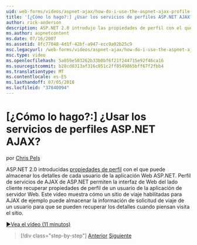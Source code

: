 ```yaml
---
uid: web-forms/videos/aspnet-ajax/how-do-i-use-the-aspnet-ajax-profile-services
title: '[¿Cómo lo hago?:] ¿Usar los servicios de perfiles ASP.NET AJAX? | Microsoft Docs'
author: rick-anderson
description: ASP.NET 2.0 introdujo las propiedades de perfil con el que puede almacenar los detalles de cada usuario de la aplicación Web ASP.NET. Permitir que los servicios de perfil de AJAX de ASP.NET...
ms.author: aspnetcontent
ms.date: 07/16/2007
ms.assetid: 8fc77048-4d1f-42bf-a947-ecc9a02b25c9
msc.legacyurl: /web-forms/videos/aspnet-ajax/how-do-i-use-the-aspnet-ajax-profile-services
msc.type: video
ms.openlocfilehash: 5a059e503262b33b0bf6f21f244715e92f46ca16
ms.sourcegitcommit: b28cd0313af316c051c2ff8549865bff67f2fbb4
ms.translationtype: MT
ms.contentlocale: es-ES
ms.lasthandoff: 07/05/2018
ms.locfileid: "37840094"
---
```

<a name="how-do-i-use-the-aspnet-ajax-profile-services"></a>[¿Cómo lo hago?:] ¿Usar los servicios de perfiles ASP.NET AJAX?
====================
por [Chris Pels](https://twitter.com/chrispels)

ASP.NET 2.0 introducidas [propiedades de perfil](https://msdn.microsoft.com/library/at64shx3.aspx) con el que puede almacenar los detalles de cada usuario de la aplicación Web ASP.NET. Perfil de servicios de AJAX de ASP.NET permiten la interfaz de Web del lado cliente recuperar propiedades de perfil de un usuario de la aplicación de servidor Web. Este vídeo muestra cómo un sitio de viaje habilitadas para AJAX de ejemplo puede almacenar la información de solicitud de viaje de un usuario para que se pueden recuperar los detalles cuando piensan visita el sitio.

[&#9654;Vea el vídeo (11 minutos)](https://channel9.msdn.com/Blogs/ASP-NET-Site-Videos/how-do-i-use-the-aspnet-ajax-profile-services)

> [!div class="step-by-step"]
> [Anterior](how-do-i-use-other-javascript-user-interface-libraries-with-aspnet-ajax.md)
> [Siguiente](how-do-i-debug-aspnet-ajax-applications-using-visual-studio-2005.md)
